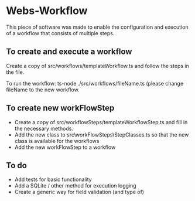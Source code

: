 # Webs-Workflow

This piece of software was made to enable the configuration and execution of a workflow that consists of multiple steps.

## To create and execute a workflow

Create a copy of src/workflows/templateWorkflow.ts and follow the steps in the file.

To run the workflow: ts-node ./src/workflows/fileName.ts (please change fileName to the new workflow.

## To create new workFlowStep

- Create a copy of src/workflowSteps/templateWorkflowStep.ts and fill in the necessary methods.
- Add the new class to src\workFlowSteps\StepClasses.ts so that the new class is available for the workflows
- Add the new workFlowStep to a workflow

## To do

- Add tests for basic functionality
- Add a SQLite / other method for execution logging
- Create a generic way for field validation (and type of)
